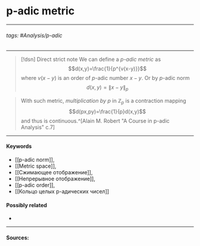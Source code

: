 # p-adic metric
***
###### tags: #Analysis/p-adic 
***
>[!dsn] Direct strict note
>We can define a $p$*-adic metric* as 
>$$d(x,y)=\frac{1}{p^{v(x-y)}}$$
>where $v(x-y)$ is an order of $p$-adic number $x-y$. Or by $p$-adic norm
>$$d(x,y)=\|x-y\|_{p}$$

>With such metric, *multiplication by $p$* in $\mathbb{Z}_{p}$ is a contraction mapping 
>$$d(px,py)=\frac{1}{p}d(x,y)$$
>and thus is continuous.^[Alain M. Robert "A Course in p-adic Analysis" c.7]
***
#### Keywords
- [[p-adic norm]],
- [[Metric space]],
- [[Сжимающее отображение]],
- [[Непрерывное отображение]],
- [[p-adic order]],
- [[Кольцо целых p-адических чисел]]
#### Possibly related
- 
***
#### Sources: